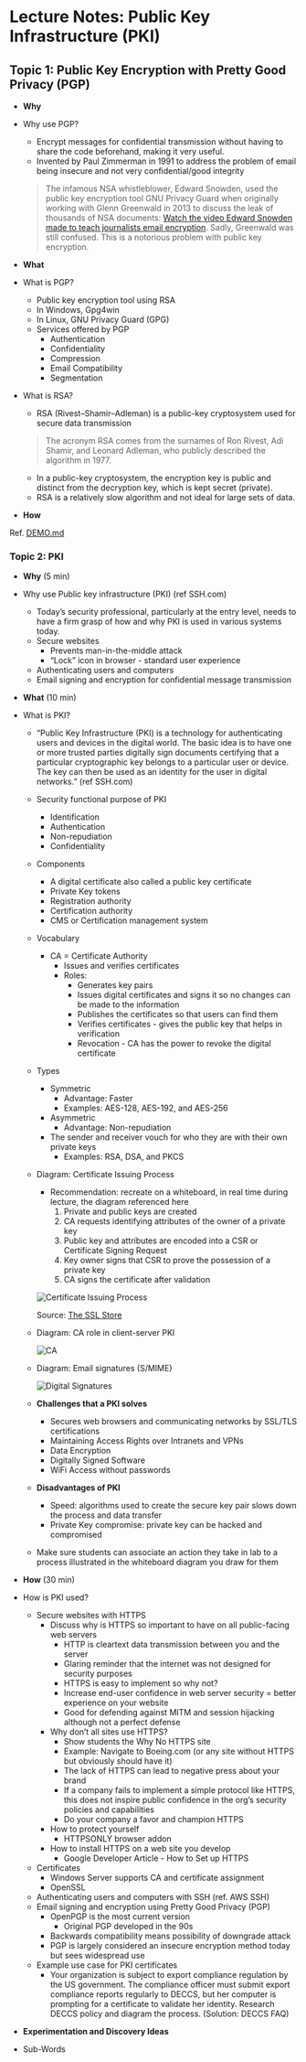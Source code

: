 # Lecture Notes: Public Key Infrastructure (PKI)


## Topic 1: Public Key Encryption with Pretty Good Privacy (PGP)

- **Why**

- Why use PGP?
  - Encrypt messages for confidential transmission without having to share the code beforehand, making it very useful.
  - Invented by Paul Zimmerman in 1991 to address the problem of email being insecure and not very confidential/good integrity

  > The infamous NSA whistleblower, Edward Snowden, used the public key encryption tool GNU Privacy Guard when originally working with Glenn Greenwald in 2013 to discuss the leak of thousands of NSA documents: [Watch the video Edward Snowden made to teach journalists email encryption](https://www.dailydot.com/debug/edward-snowden-gpg-for-journalists-video-nsa-glenn-greenwald/). Sadly, Greenwald was still confused. This is a notorious problem with public key encryption.

- **What**

- What is PGP?
  - Public key encryption tool using RSA
  - In Windows, Gpg4win
  - In Linux, GNU Privacy Guard (GPG)
  - Services offered by PGP
    - Authentication
    - Confidentiality
    - Compression
    - Email Compatibility
    - Segmentation

- What is RSA?
  - RSA (Rivest–Shamir–Adleman) is a public-key cryptosystem used for secure data transmission

  > The acronym RSA comes from the surnames of Ron Rivest, Adi Shamir, and Leonard Adleman, who publicly described the algorithm in 1977.

  - In a public-key cryptosystem, the encryption key is public and distinct from the decryption key, which is kept secret (private).
  - RSA is a relatively slow algorithm and not ideal for large sets of data.

- **How**

Ref. [DEMO.md](DEMO.md)

### Topic 2: PKI

- **Why** (5 min)

- Why use Public key infrastructure (PKI) (ref SSH.com)
  - Today’s security professional, particularly at the entry level, needs to have a firm grasp of how and why PKI is used in various systems today.
  - Secure websites
    - Prevents man-in-the-middle attack
    - “Lock” icon in browser - standard user experience
  - Authenticating users and computers
  - Email signing and encryption for confidential message transmission

- **What** (10 min)
- What is PKI?
  - “Public Key Infrastructure (PKI) is a technology for authenticating users and devices in the digital world. The basic idea is to have one or more trusted parties digitally sign documents certifying that a particular cryptographic key belongs to a particular user or device. The key can then be used as an identity for the user in digital networks.” (ref SSH.com)
  - Security functional purpose of PKI
    - Identification
    - Authentication
    - Non-repudiation
    - Confidentiality
  - Components
    - A digital certificate also called a public key certificate
    - Private Key tokens
    - Registration authority
    - Certification authority
    - CMS or Certification management system
  - Vocabulary
    - CA = Certificate Authority
      - Issues and verifies certificates
      - Roles:
        - Generates key pairs
        - Issues digital certificates and signs it so no changes can be made to the information
        - Publishes the certificates so that users can find them
        - Verifies certificates - gives the public key that helps in verification
        - Revocation - CA has the power to revoke the digital certificate
  - Types
    - Symmetric
      - Advantage: Faster
      - Examples: AES-128, AES-192, and AES-256
    - Asymmetric
      - Advantage: Non-repudiation
    - The sender and receiver vouch for who they are with their own private keys
      - Examples: RSA, DSA, and PKCS
  - Diagram: Certificate Issuing Process
    - Recommendation: recreate on a whiteboard, in real time during lecture, the diagram referenced here
      1. Private and public keys are created
      2. CA requests identifying attributes of the owner of a private key
      3. Public key and attributes are encoded into a CSR or Certificate Signing Request
      4. Key owner signs that CSR to prove the possession of a private key
      5. CA signs the certificate after validation

    ![Certificate Issuing Process](assets/certificate-authority.png)

    Source: [The SSL Store](https://www.thesslstore.com/blog/what-is-a-certificate-authority-ca-and-what-do-they-do/)

  - Diagram: CA role in client-server PKI

    ![CA](assets/ca.png)

  - Diagram: Email signatures (S/MIME)

    ![Digital Signatures](assets/what-is-smime.jpg)

  - **Challenges that a PKI solves**
    - Secures web browsers and communicating networks by SSL/TLS certifications
    - Maintaining Access Rights over Intranets and VPNs
    - Data Encryption
    - Digitally Signed Software
    - WiFi Access without passwords

  - **Disadvantages of PKI**
    - Speed: algorithms used to create the secure key pair slows down the process and data transfer
    - Private Key compromise: private key can be hacked and compromised

  - Make sure students can associate an action they take in lab to a process illustrated in the whiteboard diagram you draw for them

- **How** (30 min)
- How is PKI used?
  - Secure websites with HTTPS
    - Discuss why is HTTPS so important to have on all public-facing web servers
      - HTTP is cleartext data transmission between you and the server
      - Glaring reminder that the internet was not designed for security purposes
      - HTTPS is easy to implement so why not?
      - Increase end-user confidence in web server security = better experience on your website
      - Good for defending against MITM and session hijacking although not a perfect defense
    - Why don’t all sites use HTTPS?
      - Show students the Why No HTTPS site
      - Example: Navigate to Boeing.com (or any site without HTTPS but obviously should have it)
      - The lack of HTTPS can lead to negative press about your brand
      - If a company fails to implement a simple protocol like HTTPS, this does not inspire public confidence in the org’s security policies and capabilities
      - Do your company a favor and champion HTTPS
    - How to protect yourself
      - HTTPSONLY browser addon
    - How to install HTTPS on a web site you develop
      - Google Developer Article - How to Set up HTTPS
  - Certificates
    - Windows Server supports CA and certificate assignment
    - OpenSSL
  - Authenticating users and computers with SSH (ref. AWS SSH)
  - Email signing and encryption using Pretty Good Privacy (PGP)
    - OpenPGP is the most current version
      - Original PGP developed in the 90s
    - Backwards compatibility means possibility of downgrade attack
    - PGP is largely considered an insecure encryption method today but sees widespread use
  - Example use case for PKI certificates
    - Your organization is subject to export compliance regulation by the US government. The compliance officer must submit export compliance reports regularly to DECCS, but her computer is prompting for a certificate to validate her identity. Research DECCS policy and diagram the process. (Solution: DECCS FAQ)


- **Experimentation and Discovery Ideas**
 - Sub-Words
